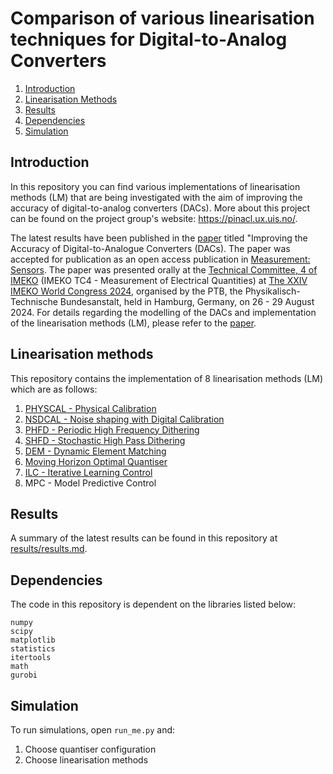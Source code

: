 # Comparison of various linearisation techniques for Digital-to-Analog Converters 

1. [Introduction](#introduction)
2. [Linearisation Methods](#linearisation-methods)
3. [Results](#results)
4. [Dependencies](#dependencies)
5. [Simulation](#simulation)

## Introduction
In this repository you can find various implementations of linearisation methods (LM) that are being investigated with the aim of improving the accuracy of digital-to-analog converters (DACs). More about this project can be found on the project group's website: https://pinacl.ux.uis.no/.

The latest results have been published in the [paper](publications/Methods_for_Improving_the_Accuracy_of_Digital_to_Analog_Converters.pdf) titled "Improving the Accuracy of Digital-to-Analogue Converters (DACs). The paper was accepted for publication as an open access publication in [Measurement: Sensors](https://www.sciencedirect.com/journal/measurement-sensors). The paper was presented orally at the [Technical Committee, 4 of IMEKO](https://www.imeko.org/index.php/tc4-homepage) (IMEKO TC4 - Measurement of Electrical Quantities) at [The XXIV IMEKO World Congress 2024](https://www.imeko2024.org/home), organised by the PTB, the Physikalisch-Technische Bundesanstalt, held in Hamburg, Germany, on 26 - 29 August 2024. For details regarding the modelling of the DACs and implementation of the linearisation methods (LM), please refer to the [paper](publications/Methods_for_Improving_the_Accuracy_of_Digital_to_Analog_Converters.pdf).

## Linearisation methods 
This repository contains the implementation of 8 linearisation methods (LM) which are as follows:
1. [PHYSCAL - Physical Calibration](https://pubs.aip.org/aip/rsi/article-abstract/36/7/1062/462480/Double-Precision-Bidirectional-Self-Calibrating?redirectedFrom=fulltext)
2. [NSDCAL - Noise shaping with Digital Calibration](https://ieeexplore.ieee.org/document/4061014)
3. [PHFD - Periodic High Frequency Dithering](https://ieeexplore.ieee.org/document/823976)
4. [SHFD - Stochastic High Pass Dithering](https://link.springer.com/article/10.1023/A:1008850101197)
5. [DEM - Dynamic Element Matching](https://ieeexplore.ieee.org/document/5420027)
6. [Moving Horizon Optimal Quantiser](https://ieeexplore.ieee.org/document/5420027)
7. [ILC - Iterative Learning Control](https://ieeexplore.ieee.org/abstract/document/10252330)
8. MPC - Model Predictive Control

## Results
A summary of the latest results can be found in this repository at [results/results.md](results/results.md).

## Dependencies
The code in this repository is dependent on the libraries listed below:
```
numpy
scipy
matplotlib
statistics
itertools
math    
gurobi
```

## Simulation
To run simulations, open ```run_me.py``` and:
1. Choose quantiser configuration
2. Choose linearisation methods